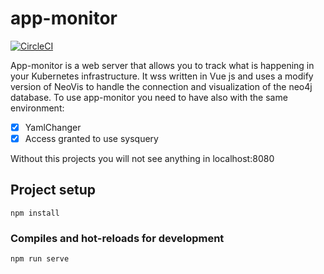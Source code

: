 # app-monitor
[![CircleCI](https://img.shields.io/badge/version-1.0.0-blue)]()

App-monitor is a web server that allows you to track what is happening  in your Kubernetes infrastructure. It wss written in Vue js and uses a modify version of NeoVis to handle the connection and visualization of the neo4j database.
To use app-monitor you need to have also with the same environment:

- [x] YamlChanger
- [x] Access granted to use sysquery

Without this projects you will not see anything in localhost:8080


## Project setup
```
npm install
```

### Compiles and hot-reloads for development
```
npm run serve
```
